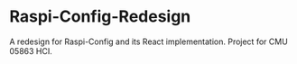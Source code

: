 # Raspi-Config-Redesign
A redesign for Raspi-Config and its React implementation. Project for CMU 05863 HCI.

